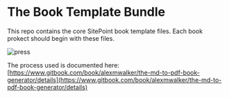 # The Book Template Bundle

This repo contains the core SitePoint book template files. Each book prokect should begin with these files. 

![press](https://c1.staticflickr.com/3/2923/14596503957_7b320e87ae_c.jpg)

The process used is documented here: [https://www.gitbook.com/book/alexmwalker/the-md-to-pdf-book-generator/details](https://www.gitbook.com/book/alexmwalker/the-md-to-pdf-book-generator/details)



